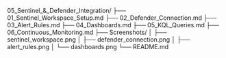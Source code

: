 05_Sentinel_&_Defender_Integration/
├── 01_Sentinel_Workspace_Setup.md
├── 02_Defender_Connection.md
├── 03_Alert_Rules.md
├── 04_Dashboards.md
├── 05_KQL_Queries.md
├── 06_Continuous_Monitoring.md
├── Screenshots/
│   ├── sentinel_workspace.png
│   ├── defender_connection.png
│   ├── alert_rules.png
│   └── dashboards.png
└── README.md
